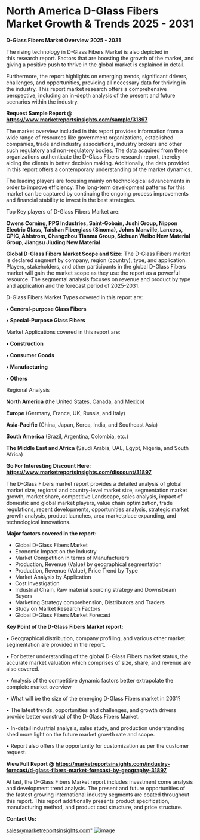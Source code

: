  # North America D-Glass Fibers Market Growth & Trends 2025 - 2031

<Strong> D-Glass Fibers Market Overview 2025 - 2031</strong>

The rising technology in D-Glass Fibers Market is also depicted in this research report. Factors that are boosting the growth of the market, and giving a positive push to thrive in the global market is explained in detail.

Furthermore, the report highlights on emerging trends, significant drivers, challenges, and opportunities, providing all necessary data for thriving in the industry. This report market research offers a comprehensive perspective, including an in-depth analysis of the present and future scenarios within the industry.

<strong>Request Sample Report @ <a href=https://www.marketreportsinsights.com/sample/31897>https://www.marketreportsinsights.com/sample/31897</a></strong>

The market overview included in this report provides information from a wide range of resources like government organizations, established companies, trade and industry associations, industry brokers and other such regulatory and non-regulatory bodies. The data acquired from these organizations authenticate the D-Glass Fibers research report, thereby aiding the clients in better decision making. Additionally, the data provided in this report offers a contemporary understanding of the market dynamics.

The leading players are focusing mainly on technological advancements in order to improve efficiency. The long-term development patterns for this market can be captured by continuing the ongoing process improvements and financial stability to invest in the best strategies.

Top Key players of D-Glass Fibers Market are:

<strong>Owens Corning, PPG Industries, Saint-Gobain, Jushi Group, Nippon Electric Glass, Taishan Fiberglass (Sinoma), Johns Manville, Lanxess, CPIC, Ahlstrom, Changzhou Tianma Group, Sichuan Weibo New Material Group, Jiangsu Jiuding New Material</strong>

<strong><b>Global D-Glass Fibers Market Scope and Size:</b></strong>
The D-Glass Fibers market is declared segment by company, region (country), type, and application. Players, stakeholders, and other participants in the global D-Glass Fibers market will gain the market scope as they use the report as a powerful resource. The segmental analysis focuses on revenue and product by type and application and the forecast period of 2025-2031.

D-Glass Fibers Market Types covered in this report are:

<strong>• General-purpose Glass Fibers

• Special-Purpose Glass Fibers</strong>

Market Applications covered in this report are:

<strong>• Construction

• Consumer Goods

• Manufacturing

• Others</strong> 

Regional Analysis

<strong>North America</strong> (the United States, Canada, and Mexico)

<strong>Europe</strong> (Germany, France, UK, Russia, and Italy)

<strong>Asia-Pacific</strong> (China, Japan, Korea, India, and Southeast Asia)

<strong>South America</strong> (Brazil, Argentina, Colombia, etc.)

<strong>The Middle East and Africa</strong> (Saudi Arabia, UAE, Egypt, Nigeria, and South Africa)

<strong>Go For Interesting Discount Here: <a href=https://www.marketreportsinsights.com/discount/31897>https://www.marketreportsinsights.com/discount/31897</a></strong>

The D-Glass Fibers market report provides a detailed analysis of global market size, regional and country-level market size, segmentation market growth, market share, competitive Landscape, sales analysis, impact of domestic and global market players, value chain optimization, trade regulations, recent developments, opportunities analysis, strategic market growth analysis, product launches, area marketplace expanding, and technological innovations.

<strong><b>Major factors covered in the report:</b></strong>
<ul>
  <li>Global D-Glass Fibers Market </li>
  <li>Economic Impact on the Industry</li>
  <li>Market Competition in terms of Manufacturers</li>
  <li>Production, Revenue (Value) by geographical segmentation</li>
  <li>Production, Revenue (Value), Price Trend by Type</li>
  <li>Market Analysis by Application</li>
  <li>Cost Investigation</li>
  <li>Industrial Chain, Raw material sourcing strategy and Downstream Buyers</li>
  <li>Marketing Strategy comprehension, Distributors and Traders</li>
  <li>Study on Market Research Factors</li>
  <li>Global D-Glass Fibers Market Forecast</li>
</ul>

<strong><b>Key Point of the D-Glass Fibers Market report:</b></strong>

• Geographical distribution, company profiling, and various other market segmentation are provided in the report.

• For better understanding of the global D-Glass Fibers market status, the accurate market valuation which comprises of size, share, and revenue are also covered.

• Analysis of the competitive dynamic factors better extrapolate the complete market overview

• What will be the size of the emerging D-Glass Fibers market in 2031?

• The latest trends, opportunities and challenges, and growth drivers provide better construal of the D-Glass Fibers Market.

• In-detail industrial analysis, sales study, and production understanding shed more light on the future market growth rate and scope.

• Report also offers the opportunity for customization as per the customer request.

<strong><b>View Full Report @ <a href=https://marketreportsinsights.com/industry-forecast/d-glass-fibers-market-forecast-by-geography-31897>https://marketreportsinsights.com/industry-forecast/d-glass-fibers-market-forecast-by-geography-31897</a></b></strong>


At last, the D-Glass Fibers Market report includes investment come analysis and development trend analysis. The present and future opportunities of the fastest growing international industry segments are coated throughout this report. This report additionally presents product specification, manufacturing method, and product cost structure, and price structure.

<strong>Contact Us:</strong>

sales@marketreportsinsights.com"
![image](https://github.com/user-attachments/assets/333efab5-0f1d-453d-b01f-83577e023f30)
